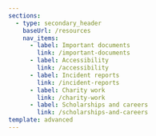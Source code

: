 ```yaml
---
sections:
  - type: secondary_header
    baseUrl: /resources
    nav_items:
      - label: Important documents
        link: /important-documents
      - label: Accessibility
        link: /accessibility
      - label: Incident reports
        link: /incident-reports
      - label: Charity work
        link: /charity-work
      - label: Scholarships and careers
        link: /scholarships-and-careers
template: advanced
---
```

